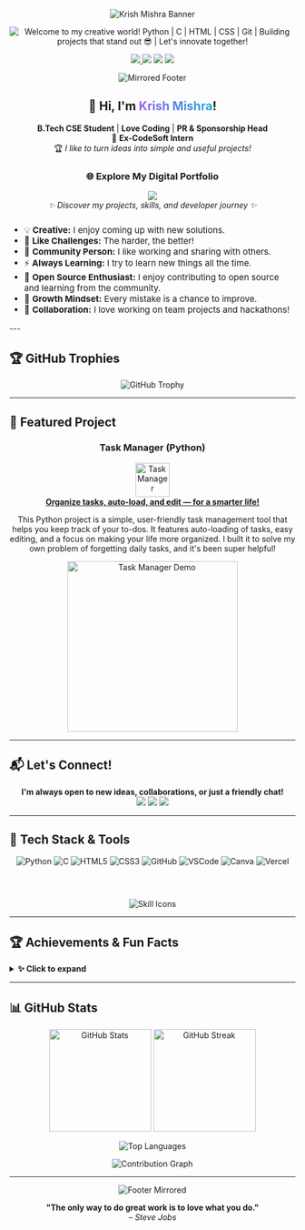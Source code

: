 <p align="center">
  <img src="https://capsule-render.vercel.app/api?type=waving&color=gradient&customColorList=12&height=180&section=header&text=Krish%20Mishra%20%F0%9F%98%8E&fontSize=48&fontColor=ffffff&animation=fadeIn" alt="Krish Mishra Banner" />
</p> 
<p align="center">
  <img src="https://readme-typing-svg.herokuapp.com?font=Fira+Code&size=28&pause=1200&color=A855F7&center=true&vCenter=true&width=900&lines=Welcome+to+my+creative+world!;Python+%7C+C+%7C+HTML+%7C+CSS+%7C+Git+;Building+projects+that+stand+out+%F0%9F%98%8E;Let%27s+innovate+together!&gradient=true&gradientColorStart=A855F7&gradientColorEnd=06B6D4" alt="Welcome to my creative world! Python | C | HTML | CSS | Git | Building projects that stand out 😎 | Let's innovate together!" />
</p>

<p align="center">
  <a href="https://portfolioofkrish.vercel.app" target="_blank">
    <img src="https://img.shields.io/badge/🚀_Portfolio-Explore_My_Work-A855F7?style=for-the-badge&logoColor=white&labelColor=0F0F23&gradient=true" />
  </a>
  <a href="https://www.linkedin.com/in/krish-mishra-45933a306"><img src="https://img.shields.io/badge/LinkedIn-Connect-06B6D4?style=for-the-badge&logo=linkedin&logoColor=white&labelColor=0F0F23" /></a>
  <a href="mailto:krishmishra121301@gmail.com"><img src="https://img.shields.io/badge/Gmail-Email%20me-F97316?style=for-the-badge&logo=gmail&logoColor=white&labelColor=0F0F23" /></a>
  <a href="https://www.instagram.com/krish_mishra_7/profilecard/?igsh=eHR5bG8waDFhb21u"><img src="https://img.shields.io/badge/Instagram-follow-EC4899?style=for-the-badge&logo=instagram&logoColor=white&labelColor=0F0F23" /></a>
</p>

<p align="center">
  <img src="https://capsule-render.vercel.app/api?type=waving&color=gradient&customColorList=12&height=80&section=header&reversal=true" alt="Mirrored Footer" />
</p>

<div align="center">
  <h2>👋 Hi, I'm <span style="background: linear-gradient(45deg, #A855F7, #06B6D4); -webkit-background-clip: text; -webkit-text-fill-color: transparent;">Krish Mishra</span>!</h2>
  <p>
    <b>B.Tech CSE Student</b> | <b>Love Coding</b> | <b>PR & Sponsorship Head</b><br>
    🚀 <b>Ex-CodeSoft Intern</b><br>
    🏆 <i>I like to turn ideas into simple and useful projects!</i>
  </p>
  
  <!-- 💼 PORTFOLIO SECTION -->
  <div align="center" style="margin: 25px 0;">
    <h3>🌐 Explore My Digital Portfolio</h3>
    <a href="https://portfolioofkrish.vercel.app" target="_blank">
      <img src="https://img.shields.io/badge/🎨_VIEW_PORTFOLIO-Click_Here-A855F7?style=for-the-badge&logoColor=white&labelColor=0F0F23" />
    </a>
    <br>
    <i>✨ Discover my projects, skills, and developer journey ✨</i>
  </div>
  
  <ul align="left" style="font-size: 1.08em; margin-top: 10px;">
    <li>💡 <b>Creative:</b> I enjoy coming up with new solutions.</li>
    <li>🧩 <b>Like Challenges:</b> The harder, the better!</li>
    <li>🎤 <b>Community Person:</b> I like working and sharing with others.</li>
    <li>⚡ <b>Always Learning:</b> I try to learn new things all the time.</li>
    <li>📝 <b>Open Source Enthusiast:</b> I enjoy contributing to open source and learning from the community.</li>
    <li>🌱 <b>Growth Mindset:</b> Every mistake is a chance to improve.</li>
    <li>🤝 <b>Collaboration:</b> I love working on team projects and hackathons!</li>
  </ul>
</div>
---

## 🏆 GitHub Trophies

<p align="center">
  <img src="https://github-profile-trophy.vercel.app/?username=kri297&theme=algolia&margin-w=15&margin-h=15&no-bg=true&row=2&column=4" alt="GitHub Trophy"/>
</p>

---

## 🌟 Featured Project

<div align="center">
  <h3>Task Manager (Python)</h3>
  <a href="https://github.com/kri297/TaskManager/blob/main/590015053_KRISH_CODE.py" target="_blank">
    <img src="https://img.icons8.com/color/96/000000/task.png" width="60" alt="Task Manager"/><br>
    <b>Organize tasks, auto-load, and edit — for a smarter life!</b>
  </a>
  <p>
    This Python project is a simple, user-friendly task management tool that helps you keep track of your to-dos. It features auto-loading of tasks, easy editing, and a focus on making your life more organized. I built it to solve my own problem of forgetting daily tasks, and it's been super helpful!
  </p>
  <img src="https://raw.githubusercontent.com/kri297/TaskManager/main/demo.gif" alt="Task Manager Demo" width="300"/>
</div>

---

## 📬 Let's Connect!

<p align="center">
  <b>I'm always open to new ideas, collaborations, or just a friendly chat!</b><br>
  <a href="mailto:krishmishra121301@gmail.com"><img src="https://img.shields.io/badge/Email-Me-F97316?style=for-the-badge&logo=gmail&logoColor=white&labelColor=0F0F23" /></a>
  <a href="https://www.linkedin.com/in/krish-mishra-45933a306"><img src="https://img.shields.io/badge/LinkedIn-Message-06B6D4?style=for-the-badge&logo=linkedin&logoColor=white&labelColor=0F0F23" /></a>
  <a href="https://www.instagram.com/krish_mishra_7/profilecard/?igsh=eHR5bG8waDFhb21u"><img src="https://img.shields.io/badge/Instagram-DM-EC4899?style=for-the-badge&logo=instagram&logoColor=white&labelColor=0F0F23" /></a>
</p>

---

## 🧰 Tech Stack & Tools

<div align="center">
  
  <img src="https://img.shields.io/badge/Python-A855F7?style=for-the-badge&logo=python&logoColor=white&labelColor=0F0F23" alt="Python"/>
  <img src="https://img.shields.io/badge/C-06B6D4?style=for-the-badge&logo=c&logoColor=white&labelColor=0F0F23" alt="C"/>
  <img src="https://img.shields.io/badge/HTML5-F97316?style=for-the-badge&logo=html5&logoColor=white&labelColor=0F0F23" alt="HTML5"/>
  <img src="https://img.shields.io/badge/CSS3-EC4899?style=for-the-badge&logo=css3&logoColor=white&labelColor=0F0F23" alt="CSS3"/>
  <img src="https://img.shields.io/badge/GitHub-A855F7?style=for-the-badge&logo=github&logoColor=white&labelColor=0F0F23" alt="GitHub"/>
  <img src="https://img.shields.io/badge/VS%20Code-06B6D4?style=for-the-badge&logo=visual-studio-code&logoColor=white&labelColor=0F0F23" alt="VSCode"/>
  <img src="https://img.shields.io/badge/Canva-F97316?style=for-the-badge&logo=canva&logoColor=white&labelColor=0F0F23" alt="Canva"/>
  <img src="https://img.shields.io/badge/Vercel-EC4899?style=for-the-badge&logo=vercel&logoColor=white&labelColor=0F0F23" alt="Vercel"/>
  
  <br><br>
  <img src="https://skillicons.dev/icons?i=python,c,html,css,github,vscode,canva,vercel&theme=dark" alt="Skill Icons" style="margin-top:10px;"/>
</div>

---

## 🏆 Achievements & Fun Facts

<details>
  <summary><b>✨ Click to expand</b></summary>
  <ul>
    <li>🏢 <b>CodeSoft Intern:</b> Worked mainly in C</li>
    <li>👥 <b>ACM Member:</b> I enjoy coding competitions</li>
    <li>📢 <b>PR & Sponsorship Head:</b> Good at networking and teamwork</li>
    <li>🐍 <b>Python Lover:</b> I like to automate stuff</li>
    <li>🎤 <b>Public Speaking:</b> Explaining tech in a simple way</li>
    <li>🏅 <b>Hackathon Participant:</b> Always up for a challenge!</li>
    <li>🌟 <b>Volunteer:</b> I love helping organize tech events and workshops.</li>
    <li>🌐 <b>Portfolio Creator:</b> Built and deployed my own portfolio website!</li>
    <li>✨ <b>Fun Fact:</b> I get more motivated when things are tough!</li>
  </ul>
</details>

---

## 📊 GitHub Stats

<p align="center">
  <img src="https://github-readme-stats.vercel.app/api?username=kri297&show_icons=true&theme=synthwave&hide_border=true&count_private=true&include_all_commits=true&title_color=A855F7&icon_color=06B6D4&text_color=ffffff&bg_color=0F0F23" height="180" alt="GitHub Stats"/>
  <img src="https://streak-stats.demolab.com/?user=kri297&theme=synthwave&hide_border=true&stroke=A855F7&ring=06B6D4&fire=F97316&currStreakNum=ffffff&sideNums=ffffff&currStreakLabel=A855F7&sideLabels=06B6D4&dates=ffffff&background=0F0F23" height="180" alt="GitHub Streak"/>
</p>

<p align="center">
  <img src="https://github-readme-stats.vercel.app/api/top-langs/?username=kri297&layout=compact&theme=synthwave&hide_border=true&title_color=A855F7&text_color=ffffff&bg_color=0F0F23" alt="Top Languages"/>
</p>

<p align="center">
  <img src="https://github-readme-activity-graph.vercel.app/graph?username=kri297&theme=synthwave&area=true&hide_border=true&radius=10&color=A855F7&line=06B6D4&point=F97316&bg_color=0F0F23" alt="Contribution Graph"/>
</p>

---

<p align="center">
  <img src="https://capsule-render.vercel.app/api?type=waving&color=gradient&customColorList=12&height=100&section=footer&reversal=true" alt="Footer Mirrored"/>
</p>

<p align="center">
  <b>"The only way to do great work is to love what you do."</b><br>
  <i>– Steve Jobs</i>
</p>
